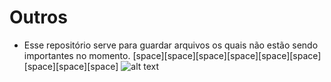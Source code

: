 # Outros
- Esse repositório serve para guardar arquivos os quais não estão sendo importantes no momento.
[space][space][space][space][space][space][space][space][space]                                             ![alt text](http://www.estudioinfinito.com.br/site/wp-content/uploads/2012/05/outros01.jpg)

